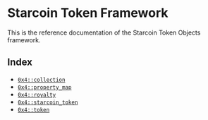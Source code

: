 
<a id="@Starcoin_Token_Framework_0"></a>

# Starcoin Token Framework


This is the reference documentation of the Starcoin Token Objects framework.


<a id="@Index_1"></a>

## Index


-  [`0x4::collection`](collection.md#0x4_collection)
-  [`0x4::property_map`](property_map.md#0x4_property_map)
-  [`0x4::royalty`](royalty.md#0x4_royalty)
-  [`0x4::starcoin_token`](starcoin_token.md#0x4_starcoin_token)
-  [`0x4::token`](token.md#0x4_token)


[move-book]: https://starcoin.dev/move/book/SUMMARY
